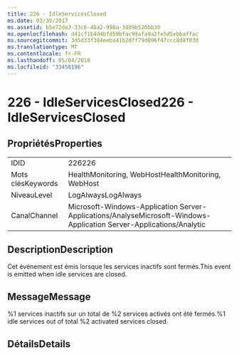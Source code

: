 ```yaml
---
title: 226 - IdleServicesClosed
ms.date: 03/30/2017
ms.assetid: b5e72de3-33c6-46a2-998a-3809b520bb30
ms.openlocfilehash: d41cf1b4d4bfd59bfac99afa9a2fe5d5ebbaffac
ms.sourcegitcommit: 3d5d33f384eeba41b2dff79d096f47ccc8d8f03d
ms.translationtype: MT
ms.contentlocale: fr-FR
ms.lasthandoff: 05/04/2018
ms.locfileid: "33458196"
---
```

# <a name="226---idleservicesclosed"></a><span data-ttu-id="045f9-102">226 - IdleServicesClosed</span><span class="sxs-lookup"><span data-stu-id="045f9-102">226 - IdleServicesClosed</span></span>
## <a name="properties"></a><span data-ttu-id="045f9-103">Propriétés</span><span class="sxs-lookup"><span data-stu-id="045f9-103">Properties</span></span>  
  
|||  
|-|-|  
|<span data-ttu-id="045f9-104">ID</span><span class="sxs-lookup"><span data-stu-id="045f9-104">ID</span></span>|<span data-ttu-id="045f9-105">226</span><span class="sxs-lookup"><span data-stu-id="045f9-105">226</span></span>|  
|<span data-ttu-id="045f9-106">Mots clés</span><span class="sxs-lookup"><span data-stu-id="045f9-106">Keywords</span></span>|<span data-ttu-id="045f9-107">HealthMonitoring, WebHost</span><span class="sxs-lookup"><span data-stu-id="045f9-107">HealthMonitoring, WebHost</span></span>|  
|<span data-ttu-id="045f9-108">Niveau</span><span class="sxs-lookup"><span data-stu-id="045f9-108">Level</span></span>|<span data-ttu-id="045f9-109">LogAlways</span><span class="sxs-lookup"><span data-stu-id="045f9-109">LogAlways</span></span>|  
|<span data-ttu-id="045f9-110">Canal</span><span class="sxs-lookup"><span data-stu-id="045f9-110">Channel</span></span>|<span data-ttu-id="045f9-111">Microsoft-Windows-Application Server-Applications/Analyse</span><span class="sxs-lookup"><span data-stu-id="045f9-111">Microsoft-Windows-Application Server-Applications/Analytic</span></span>|  
  
## <a name="description"></a><span data-ttu-id="045f9-112">Description</span><span class="sxs-lookup"><span data-stu-id="045f9-112">Description</span></span>  
 <span data-ttu-id="045f9-113">Cet événement est émis lorsque les services inactifs sont fermés.</span><span class="sxs-lookup"><span data-stu-id="045f9-113">This event is emitted when idle services are closed.</span></span>  
  
## <a name="message"></a><span data-ttu-id="045f9-114">Message</span><span class="sxs-lookup"><span data-stu-id="045f9-114">Message</span></span>  
 <span data-ttu-id="045f9-115">%1 services inactifs sur un total de %2 services activés ont été fermés.</span><span class="sxs-lookup"><span data-stu-id="045f9-115">%1 idle services out of total %2 activated services closed.</span></span>  
  
## <a name="details"></a><span data-ttu-id="045f9-116">Détails</span><span class="sxs-lookup"><span data-stu-id="045f9-116">Details</span></span>
